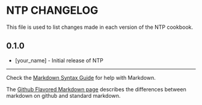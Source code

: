 # NTP CHANGELOG

This file is used to list changes made in each version of the NTP cookbook.

## 0.1.0
- [your_name] - Initial release of NTP

- - -
Check the [Markdown Syntax Guide](http://daringfireball.net/projects/markdown/syntax) for help with Markdown.

The [Github Flavored Markdown page](http://github.github.com/github-flavored-markdown/) describes the differences between markdown on github and standard markdown.
